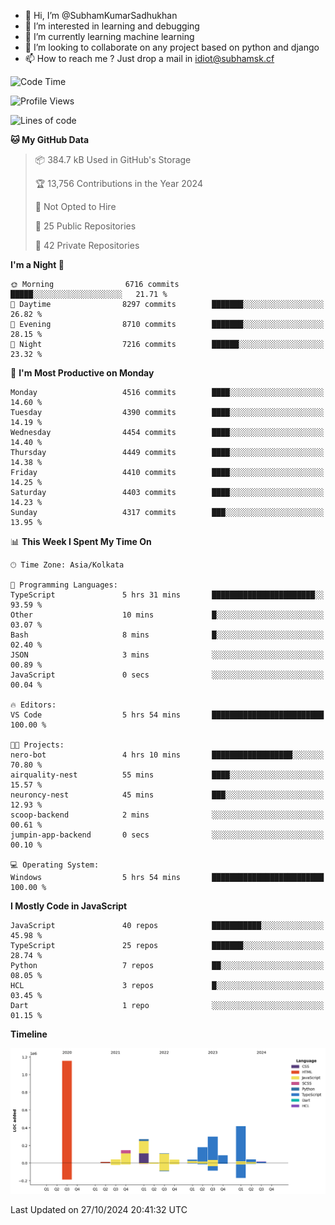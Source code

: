- 👋 Hi, I’m @SubhamKumarSadhukhan
- 👀 I’m interested in learning and debugging
- 🌱 I’m currently learning machine learning
- 💞️ I’m looking to collaborate on any project based on python and django
- 📫 How to reach me ?
      Just drop a mail in idiot@subhamsk.cf

<!---
SubhamKumarSadhukhan/SubhamKumarSadhukhan is a ✨ special ✨ repository because its `README.md` (this file) appears on your GitHub profile.
You can click the Preview link to take a look at your changes.
--->


<!--START_SECTION:waka-->
![Code Time](http://img.shields.io/badge/Code%20Time-2%2C569%20hrs%204%20mins-blue)

![Profile Views](http://img.shields.io/badge/Profile%20Views-4-blue)

![Lines of code](https://img.shields.io/badge/From%20Hello%20World%20I%27ve%20Written-2.8%20million%20lines%20of%20code-blue)

**🐱 My GitHub Data** 

> 📦 384.7 kB Used in GitHub's Storage 
 > 
> 🏆 13,756 Contributions in the Year 2024
 > 
> 🚫 Not Opted to Hire
 > 
> 📜 25 Public Repositories 
 > 
> 🔑 42 Private Repositories 
 > 
**I'm a Night 🦉** 

```text
🌞 Morning                6716 commits        █████░░░░░░░░░░░░░░░░░░░░   21.71 % 
🌆 Daytime                8297 commits        ███████░░░░░░░░░░░░░░░░░░   26.82 % 
🌃 Evening                8710 commits        ███████░░░░░░░░░░░░░░░░░░   28.15 % 
🌙 Night                  7216 commits        ██████░░░░░░░░░░░░░░░░░░░   23.32 % 
```
📅 **I'm Most Productive on Monday** 

```text
Monday                   4516 commits        ████░░░░░░░░░░░░░░░░░░░░░   14.60 % 
Tuesday                  4390 commits        ████░░░░░░░░░░░░░░░░░░░░░   14.19 % 
Wednesday                4454 commits        ████░░░░░░░░░░░░░░░░░░░░░   14.40 % 
Thursday                 4449 commits        ████░░░░░░░░░░░░░░░░░░░░░   14.38 % 
Friday                   4410 commits        ████░░░░░░░░░░░░░░░░░░░░░   14.25 % 
Saturday                 4403 commits        ████░░░░░░░░░░░░░░░░░░░░░   14.23 % 
Sunday                   4317 commits        ███░░░░░░░░░░░░░░░░░░░░░░   13.95 % 
```


📊 **This Week I Spent My Time On** 

```text
🕑︎ Time Zone: Asia/Kolkata

💬 Programming Languages: 
TypeScript               5 hrs 31 mins       ███████████████████████░░   93.59 % 
Other                    10 mins             █░░░░░░░░░░░░░░░░░░░░░░░░   03.07 % 
Bash                     8 mins              █░░░░░░░░░░░░░░░░░░░░░░░░   02.40 % 
JSON                     3 mins              ░░░░░░░░░░░░░░░░░░░░░░░░░   00.89 % 
JavaScript               0 secs              ░░░░░░░░░░░░░░░░░░░░░░░░░   00.04 % 

🔥 Editors: 
VS Code                  5 hrs 54 mins       █████████████████████████   100.00 % 

🐱‍💻 Projects: 
nero-bot                 4 hrs 10 mins       ██████████████████░░░░░░░   70.80 % 
airquality-nest          55 mins             ████░░░░░░░░░░░░░░░░░░░░░   15.57 % 
neuroncy-nest            45 mins             ███░░░░░░░░░░░░░░░░░░░░░░   12.93 % 
scoop-backend            2 mins              ░░░░░░░░░░░░░░░░░░░░░░░░░   00.61 % 
jumpin-app-backend       0 secs              ░░░░░░░░░░░░░░░░░░░░░░░░░   00.10 % 

💻 Operating System: 
Windows                  5 hrs 54 mins       █████████████████████████   100.00 % 
```

**I Mostly Code in JavaScript** 

```text
JavaScript               40 repos            ███████████░░░░░░░░░░░░░░   45.98 % 
TypeScript               25 repos            ███████░░░░░░░░░░░░░░░░░░   28.74 % 
Python                   7 repos             ██░░░░░░░░░░░░░░░░░░░░░░░   08.05 % 
HCL                      3 repos             █░░░░░░░░░░░░░░░░░░░░░░░░   03.45 % 
Dart                     1 repo              ░░░░░░░░░░░░░░░░░░░░░░░░░   01.15 % 
```



**Timeline**

![Lines of Code chart](https://raw.githubusercontent.com/SubhamKumarSadhukhan/SubhamKumarSadhukhan/main/assets/bar_graph.png)


 Last Updated on 27/10/2024 20:41:32 UTC
<!--END_SECTION:waka-->
